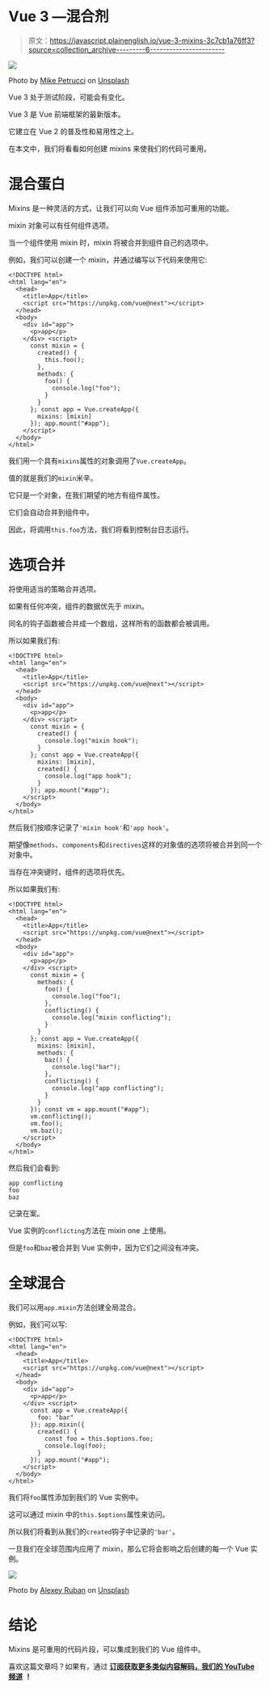 # Vue 3 —混合剂

> 原文：<https://javascript.plainenglish.io/vue-3-mixins-3c7cb1a76ff3?source=collection_archive---------6----------------------->

![](img/facc0b19961c559d6d0b8418de39d5bb.png)

Photo by [Mike Petrucci](https://unsplash.com/@mikepetrucci?utm_source=medium&utm_medium=referral) on [Unsplash](https://unsplash.com?utm_source=medium&utm_medium=referral)

Vue 3 处于测试阶段，可能会有变化。

Vue 3 是 Vue 前端框架的最新版本。

它建立在 Vue 2 的普及性和易用性之上。

在本文中，我们将看看如何创建 mixins 来使我们的代码可重用。

# 混合蛋白

Mixins 是一种灵活的方式，让我们可以向 Vue 组件添加可重用的功能。

mixin 对象可以有任何组件选项。

当一个组件使用 mixin 时，mixin 将被合并到组件自己的选项中。

例如，我们可以创建一个 mixin，并通过编写以下代码来使用它:

```
<!DOCTYPE html>
<html lang="en">
  <head>
    <title>App</title>
    <script src="https://unpkg.com/vue@next"></script>
  </head>
  <body>
    <div id="app">
      <p>app</p>
    </div> <script>
      const mixin = {
        created() {
          this.foo();
        },
        methods: {
          foo() {
            console.log("foo");
          }
        }
      }; const app = Vue.createApp({
        mixins: [mixin]
      }); app.mount("#app");
    </script>
  </body>
</html>
```

我们用一个具有`mixins`属性的对象调用了`Vue.createApp`。

值的就是我们的`mixin`米辛。

它只是一个对象，在我们期望的地方有组件属性。

它们会自动合并到组件中。

因此，将调用`this.foo`方法，我们将看到控制台日志运行。

# 选项合并

将使用适当的策略合并选项。

如果有任何冲突，组件的数据优先于 mixin。

同名的钩子函数被合并成一个数组，这样所有的函数都会被调用。

所以如果我们有:

```
<!DOCTYPE html>
<html lang="en">
  <head>
    <title>App</title>
    <script src="https://unpkg.com/vue@next"></script>
  </head>
  <body>
    <div id="app">
      <p>app</p>
    </div> <script>
      const mixin = {
        created() {
          console.log("mixin hook");
        }
      }; const app = Vue.createApp({
        mixins: [mixin],
        created() {
          console.log("app hook");
        }
      }); app.mount("#app");
    </script>
  </body>
</html>
```

然后我们按顺序记录了`'mixin hook'`和`'app hook'`。

期望像`methods`、`components`和`directives`这样的对象值的选项将被合并到同一个对象中。

当存在冲突键时，组件的选项将优先。

所以如果我们有:

```
<!DOCTYPE html>
<html lang="en">
  <head>
    <title>App</title>
    <script src="https://unpkg.com/vue@next"></script>
  </head>
  <body>
    <div id="app">
      <p>app</p>
    </div> <script>
      const mixin = {
        methods: {
          foo() {
            console.log("foo");
          },
          conflicting() {
            console.log("mixin conflicting");
          }
        }
      }; const app = Vue.createApp({
        mixins: [mixin],
        methods: {
          baz() {
            console.log("bar");
          },
          conflicting() {
            console.log("app conflicting");
          }
        }
      }); const vm = app.mount("#app");
      vm.conflicting();
      vm.foo();
      vm.baz();
    </script>
  </body>
</html>
```

然后我们会看到:

```
app conflicting 
foo 
baz
```

记录在案。

Vue 实例的`conflicting`方法在 mixin one 上使用。

但是`foo`和`baz`被合并到 Vue 实例中，因为它们之间没有冲突。

# 全球混合

我们可以用`app.mixin`方法创建全局混合。

例如，我们可以写:

```
<!DOCTYPE html>
<html lang="en">
  <head>
    <title>App</title>
    <script src="https://unpkg.com/vue@next"></script>
  </head>
  <body>
    <div id="app">
      <p>app</p>
    </div> <script>
      const app = Vue.createApp({
        foo: "bar"
      }); app.mixin({
        created() {
          const foo = this.$options.foo;
          console.log(foo);
        }
      }); app.mount("#app");
    </script>
  </body>
</html>
```

我们将`foo`属性添加到我们的 Vue 实例中。

这可以通过 mixin 中的`this.$options`属性来访问。

所以我们将看到从我们的`created`钩子中记录的`'bar'`。

一旦我们在全球范围内应用了 mixin，那么它将会影响之后创建的每一个 Vue 实例。

![](img/cfa45617f9b2e9f12c4248aa5e608eeb.png)

Photo by [Alexey Ruban](https://unsplash.com/@intelligenciya?utm_source=medium&utm_medium=referral) on [Unsplash](https://unsplash.com?utm_source=medium&utm_medium=referral)

# 结论

Mixins 是可重用的代码片段，可以集成到我们的 Vue 组件中。

喜欢这篇文章吗？如果有，通过 [**订阅获取更多类似内容解码，我们的 YouTube 频道**](https://www.youtube.com/channel/UCtipWUghju290NWcn8jhyAw?sub_confirmation=true) **！**